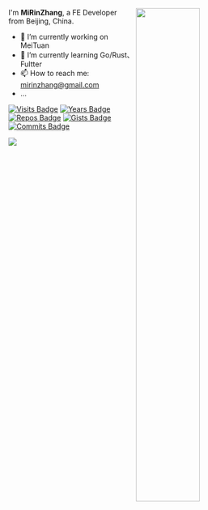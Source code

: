 [<img align="right" width="50%" src="https://github-readme-stats.vercel.app/api?username=MiRinZhang&show_icons=true&count_private=true&theme=onedark">]((https://github.com/MiRinZhang/github-readme-stats))

I'm **MiRinZhang**, a FE Developer from Beijing, China.

- 🔭 I’m currently working on MeiTuan
- 🌱 I’m currently learning Go/Rust、Fultter
- 📫 How to reach me: mirinzhang@gmail.com
- ...

[![Visits Badge](https://badges.pufler.dev/visits/MiRinZhang/MiRinZhang)](https://badges.pufler.dev)
[![Years Badge](https://badges.pufler.dev/years/MiRinZhang)](https://badges.pufler.dev)
[![Repos Badge](https://badges.pufler.dev/repos/MiRinZhang)](https://badges.pufler.dev)
[![Gists Badge](https://badges.pufler.dev/gists/MiRinZhang)](https://badges.pufler.dev)
[![Commits Badge](https://badges.pufler.dev/commits/monthly/MiRinZhang)](https://badges.pufler.dev)

[<img align="center" src="https://github-readme-stats.vercel.app/api/top-langs/?username=MiRinZhang&layout=compact">]((https://github.com/MiRinZhang/github-readme-stats))
